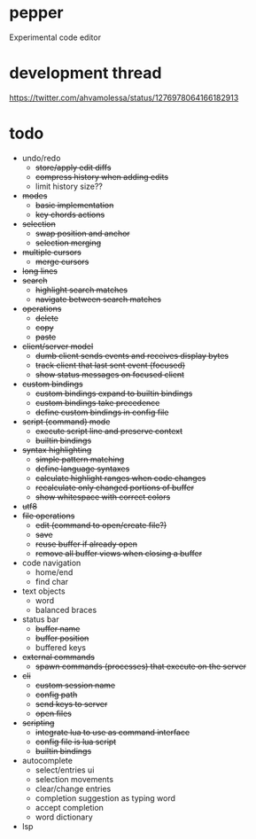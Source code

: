 # pepper
Experimental code editor

# development thread
https://twitter.com/ahvamolessa/status/1276978064166182913

# todo
- undo/redo
	- ~~store/apply edit diffs~~
	- ~~compress history when adding edits~~
	- limit history size??
- ~~modes~~
	- ~~basic implementation~~
	- ~~key chords actions~~
- ~~selection~~
	- ~~swap position and anchor~~
	- ~~selection merging~~
- ~~multiple cursors~~
	- ~~merge cursors~~
- ~~long lines~~
- ~~search~~
	- ~~highlight search matches~~
	- ~~navigate between search matches~~
- ~~operations~~
	- ~~delete~~
	- ~~copy~~
	- ~~paste~~
- ~~client/server model~~
	- ~~dumb client sends events and receives display bytes~~
	- ~~track client that last sent event (focused)~~
	- ~~show status messages on focused client~~
- ~~custom bindings~~
	- ~~custom bindings expand to builtin bindings~~
	- ~~custom bindings take precedence~~
	- ~~define custom bindings in config file~~
- ~~script (command) mode~~
	- ~~execute script line and preserve context~~
	- ~~builtin bindings~~
- ~~syntax highlighting~~
	- ~~simple pattern matching~~
	- ~~define language syntaxes~~
	- ~~calculate highlight ranges when code changes~~
	- ~~recalculate only changed portions of buffer~~
	- ~~show whitespace with correct colors~~
- ~~utf8~~
- ~~file operations~~
	- ~~edit (command to open/create file?)~~
	- ~~save~~
	- ~~reuse buffer if already open~~
	- ~~remove all buffer views when closing a buffer~~
- code navigation
	- home/end
	- find char
- text objects
	- word
	- balanced braces
- status bar
	- ~~buffer name~~
	- ~~buffer position~~
	- buffered keys
- ~~external commands~~
	- ~~spawn commands (processes) that execute on the server~~
- ~~cli~~
	- ~~custom session name~~
	- ~~config path~~
	- ~~send keys to server~~
	- ~~open files~~
- ~~scripting~~
	- ~~integrate lua to use as command interface~~
	- ~~config file is lua script~~
	- ~~builtin bindings~~
- autocomplete
	- select/entries ui
	- selection movements
	- clear/change entries
	- completion suggestion as typing word
	- accept completion
	- word dictionary
- lsp
